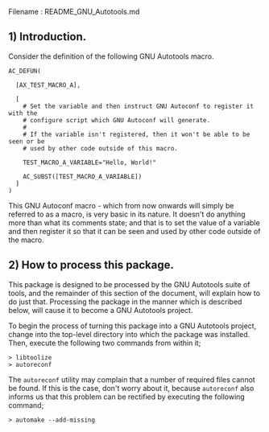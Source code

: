 Filename : README_GNU_Autotools.md


## 1) Introduction.

Consider the definition of the following GNU Autotools macro.

```
AC_DEFUN(

  [AX_TEST_MACRO_A],

  [
    # Set the variable and then instruct GNU Autoconf to register it with the
    # configure script which GNU Autoconf will generate.
    #
    # If the variable isn't registered, then it won't be able to be seen or be
    # used by other code outside of this macro.

    TEST_MACRO_A_VARIABLE="Hello, World!"

    AC_SUBST([TEST_MACRO_A_VARIABLE])
  ]
)
```

This GNU Autoconf macro - which from now onwards will simply be referred to as a macro, is very basic in its nature. It doesn't do anything more than what its comments state; and that is to set the value of a variable and then register it so that it can be seen and used by other code outside of the macro.


## 2) How to process this package.

This package is designed to be processed by the GNU Autotools suite of tools, and the remainder of
this section of the document, will explain how to do just that. Processing the package in the manner
which is described below, will cause it to become a GNU Autotools project.

To begin the process of turning this package into a GNU Autotools project, change into the top-level
directory into which the package was installed. Then, execute the following two commands from within
it;

```
> libtoolize
> autoreconf
```

The ```autoreconf``` utility may complain that a number of required files cannot be found. If this
is the case, don't worry about it, because ```autoreconf``` also informs us that this problem can
be rectified by executing the following command;

```
> automake --add-missing
```